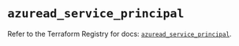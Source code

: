 # `azuread_service_principal`

Refer to the Terraform Registry for docs: [`azuread_service_principal`](https://registry.terraform.io/providers/hashicorp/azuread/3.1.0/docs/resources/service_principal).
